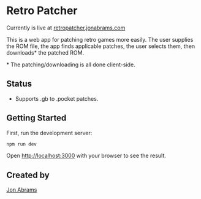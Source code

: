 # Retro Patcher

Currently is live at [retropatcher.jonabrams.com](https://retropatcher.jonabrams.com/)

This is a web app for patching retro games more easily. The user supplies the ROM file, the app finds applicable patches, the user selects them, then downloads* the patched ROM.

\* The patching/downloading is all done client-side.

## Status

- Supports .gb to .pocket patches.

## Getting Started

First, run the development server:

```bash
npm run dev
```

Open [http://localhost:3000](http://localhost:3000) with your browser to see the result.

## Created by

[Jon Abrams](https://twitter.com/JonathanAbrams)

